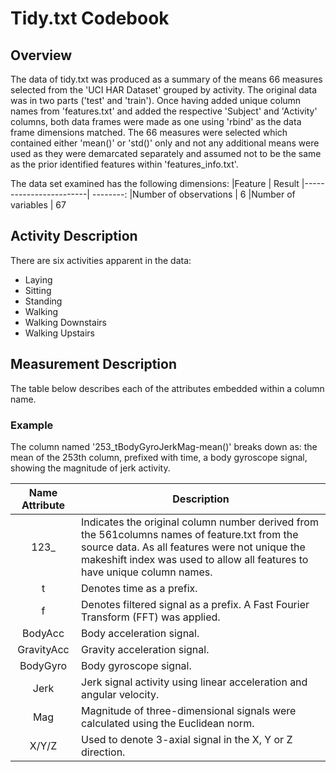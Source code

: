 # Tidy.txt Codebook
## Overview
The data of tidy.txt was produced as a summary of the means 66 measures selected
from the 'UCI HAR Dataset' grouped by activity.  The original data was in two parts ('test' and 'train'). Once having added unique column names from 'features.txt' and added the respective 'Subject' and 'Activity' columns, both data frames were made as one using 'rbind' as the data frame dimensions matched. The 66 measures were selected which contained either 'mean()' or 'std()' only and not any additional means were used as they were demarcated separately and assumed not to be the same as the prior identified features within 'features_info.txt'.

The data set examined has the following dimensions:
|Feature                 |   Result
|------------------------| --------:
|Number of observations  |        6
|Number of variables     |       67


## Activity Description
There are six activities apparent in the data:
* Laying
* Sitting
* Standing
* Walking
* Walking Downstairs
* Walking Upstairs


## Measurement Description
The table below describes each of the attributes embedded within a column name.
### Example
The column named '253_tBodyGyroJerkMag-mean()' breaks down as: the mean of the 253th column, prefixed with time, a body gyroscope signal, showing the magnitude of jerk activity.

|Name Attribute     | Description|
|:-----------------:| ------------------------------------------------------------|
|123_               | Indicates the original column number derived from the 561columns names of feature.txt from the source data. As all features were not unique the makeshift index was used to allow all features to have unique column names.|  
|t                  | Denotes time as a prefix.
|f                  | Denotes filtered signal as a prefix. A Fast Fourier Transform (FFT) was applied.
|BodyAcc            | Body acceleration signal.
|GravityAcc         | Gravity acceleration signal.
|BodyGyro           | Body gyroscope signal.
|Jerk               | Jerk signal activity using linear acceleration and angular velocity.
|Mag                | Magnitude of three-dimensional signals were calculated using the Euclidean norm.
|X/Y/Z              | Used to denote 3-axial signal in the X, Y or Z direction.







